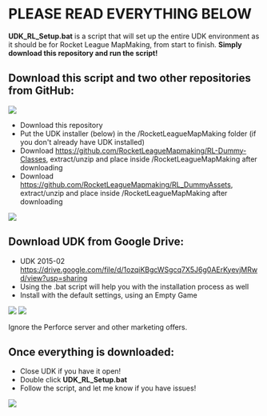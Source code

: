 # PLEASE READ EVERYTHING BELOW
**UDK_RL_Setup.bat** is a script that will set up the entire UDK environment as it should be for Rocket League MapMaking, from start to finish. **Simply download this repository and run the script!** 

## Download this script and two other repositories from GitHub:
![](https://i.imgur.com/OUT62cw.png)
* Download this repository
* Put the UDK installer (below) in the /RocketLeagueMapMaking folder (if you don't already have UDK installed)
* Download https://github.com/RocketLeagueMapmaking/RL-Dummy-Classes, extract/unzip and place inside /RocketLeagueMapMaking after downloading
* Download https://github.com/RocketLeagueMapmaking/RL_DummyAssets, extract/unzip and place inside /RocketLeagueMapMaking after downloading

![](https://i.imgur.com/PObnykE.png)

## Download UDK from Google Drive:
* UDK 2015-02 https://drive.google.com/file/d/1ozqiKBgcWSgcq7X5J6g0AErKyevjMRwd/view?usp=sharing
* Using the .bat script will help you with the installation process as well
* Install with the default settings, using an Empty Game

![](https://i.imgur.com/cBThZRf.png)
![](https://i.imgur.com/63dfUVx.png)

Ignore the Perforce server and other marketing offers.

## Once everything is downloaded:
* Close UDK if you have it open!
* Double click **UDK_RL_Setup.bat**
* Follow the script, and let me know if you have issues!

![](https://i.imgur.com/zANMG80.png)
